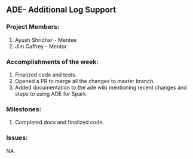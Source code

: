 ## ADE- Additional Log Support

### Project Members:

1. Ayush Shridhar - Mentee
2. Jim Caffrey - Mentor

### Accomplishments of the week:

1. Finalized code and tests.
2. Opened a PR to merge all the changes to master branch.
3. Added documentation to the ade wiki mentioning recent changes and steps to using ADE for Spark.

### Milestones:

1. Completed docs and finalized code.

### Issues:

NA